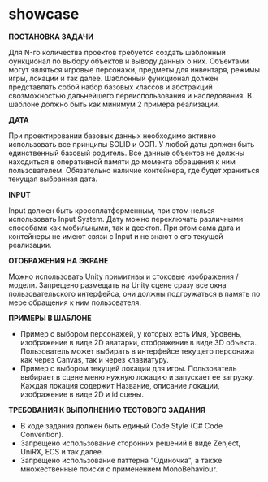 # showcase
<b>ПОСТАНОВКА ЗАДАЧИ</b>

Для N-го количества проектов требуется создать шаблонный функционал по выбору объектов и выводу данных о них. Объектами могут являться игровые персонажи, предметы для инвентаря, режимы игры, локации и так далее. Шаблонный функционал должен представлять собой набор базовых классов и абстракций свозможностью дальнейшего переиспользования и наследования. В шаблоне должно быть как минимум 2 примера реализации.

<b>ДАТА</b>

При проектировании базовых данных необходимо активно использовать все принципы SOLID и ООП. У любой даты должен быть единственный базовый родитель. Все данные объектов не должны находиться в оперативной памяти до момента обращения к ним пользователем. Обязательно наличие контейнера, где будет храниться текущая выбранная дата.

<b>INPUT</b>

Input должен быть кроссплатформенным, при этом нельзя использовать Input System. Дату можно переключать различными способами как мобильными, так и десктоп. При этом сама дата и контейнеры не имеют связи с Input и не знают о его текущей реализации.

<b>ОТОБРАЖЕНИЯ НА ЭКРАНЕ</b>

Можно использовать Unity примитивы и стоковые изображения / модели. Запрещено размещать на Unity сцене сразу все окна пользовательского интерфейса, они должны подгружаться в память по мере обращения к ним пользователя.

<b>ПРИМЕРЫ В ШАБЛОНЕ</b>

- Пример с выбором персонажей, у которых есть Имя, Уровень, изображение в виде 2D аватарки, отображение в виде 3D объекта. Пользователь может выбирать в интерфейсе текущего персонажа как через Canvas, так и через клавиатуру.
- Пример с выбором текущей локации для игры. Пользователь выбирает в сцене меню нужную локацию и запускает ее загрузку. Каждая локация содержит Название, описание локации, изображение в виде 2D и id сцены.

<b>ТРЕБОВАНИЯ К ВЫПОЛНЕНИЮ ТЕСТОВОГО ЗАДАНИЯ</b>

- В коде задания должен быть единый Code Style (C# Code Convention). 
- Запрещено использование сторонних решений в виде Zenject, UniRX, ECS и так далее. 
- Запрещено использование паттерна "Одиночка", а также множественные поиски с применением MonoBehaviour.













